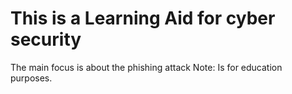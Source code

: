 # This is a Learning Aid for cyber security
The main focus is about the phishing attack 
Note: Is for education purposes.
